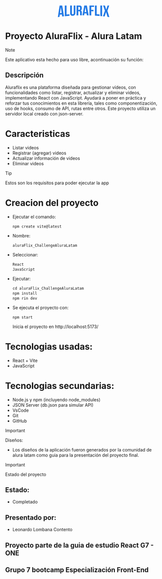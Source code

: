 <p align="center">
  <img src="https://github.com/LeonardoLombana/aluraFlix_ChallengeAluraLatam/blob/main/src/assets/logo.png" alt="LogoMain"/>
</p>

# Proyecto AluraFlix - Alura Latam
> [!NOTE]
> Este aplicativo esta hecho para uso libre, acontinuación su función:

## Descripción
Aluraflix es una plataforma diseñada para gestionar vídeos, con funcionalidades como listar, registrar, actualizar y eliminar videos, 
implementando React con JavaScript. Ayudará a poner en práctica y reforzar tus conocimientos en esta librería, tales como componentización, 
uso de hooks, consumo de API, rutas entre otros. Este proyecto utiliza un servidor local creado con json-server.

# Caracteristicas
- Listar videos
- Registrar (agregar) videos
- Actualizar información de videos
- Eliminar videos


> [!TIP]
> Estos son los requisitos para poder ejecutar la app

# Creacion del proyecto
- Ejecutar el comando:

      npm create vite@latest

- Nombre:
  
      aluraFlix_ChallengeAluraLatam

- Seleccionar:
  
      React
      JavaScript

- Ejecutar:
  
      cd aluraFlix_ChallengeAluraLatam
      npm install
      npm rin dev

- Se ejecuta el proyecto con:
  
      npm start
  Inicia el proyecto en http://localhost:5173/

# Tecnologias usadas:
- React + Vite
- JavaScript

# Tecnologias secundarias:
- Node.js y npm (incluyendo node_modules)
- JSON Server (db.json para simular API)
- VsCode
- Git
- GitHub


> [!IMPORTANT]
> Diseños:
- Los diseños de la aplicación fueron generados por la comunidad de alura latam como guia para la presentación del proyecto final.

> [!IMPORTANT]
> Estado del proyecto

## Estado:
- Completado

## Presentado por:
- Leonardo Lombana Contento

## Proyecto parte de la guia de estudio React G7 - ONE
## Grupo 7 bootcamp Especialización Front-End 
